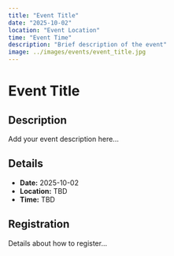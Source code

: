 ```yaml
---
title: "Event Title"
date: "2025-10-02"
location: "Event Location"
time: "Event Time"
description: "Brief description of the event"
image: ../images/events/event_title.jpg
---
```


# Event Title

## Description

Add your event description here...

## Details

- **Date:** 2025-10-02
- **Location:** TBD
- **Time:** TBD

## Registration

Details about how to register...

